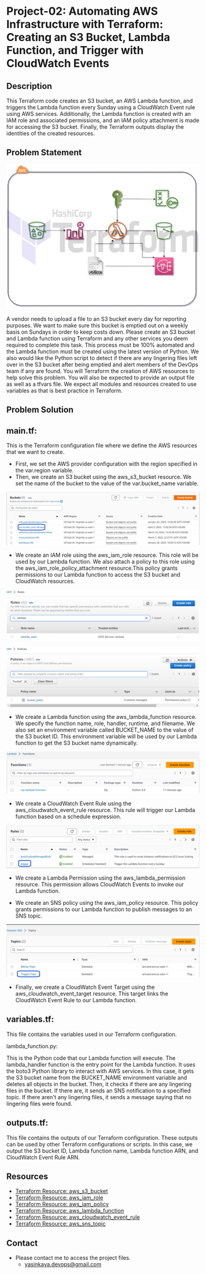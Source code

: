 # Project-02: Automating AWS Infrastructure with Terraform: Creating an S3 Bucket, Lambda Function, and Trigger with CloudWatch Events

## Description

This Terraform code creates an S3 bucket, an AWS Lambda function, and triggers the Lambda function every Sunday using a CloudWatch Event rule using AWS services. Additionally, the Lambda function is created with an IAM role and associated permissions, and an IAM policy attachment is made for accessing the S3 bucket. Finally, the Terraform outputs display the identities of the created resources.

## Problem Statement

![Project_02](s3-bucket-triggerr800X600.jpg)

A vendor needs to upload a file to an S3 bucket every day for reporting purposes. We want to make sure this bucket is emptied out on a weekly basis on Sundays in order to keep costs down. Please create an S3 bucket and Lambda function using Terraform and any other services you deem required to complete this task. This process must be 100% automated and the Lambda function must be created using the latest version of Python. We also would like the Python script to detect if there are any lingering files left over in the S3 bucket after being emptied and alert members of the DevOps team if any are found. You will Terraform the creation of AWS resources to help solve this problem. You will also be expected to provide an output file as well as a tfvars file. We expect all modules and resources created to use variables as that is best practice in Terraform.

## Problem Solution

## main.tf:

This is the Terraform configuration file where we define the AWS resources that we want to create.

- First, we set the AWS provider configuration with the region specified in the var.region variable.
- Then, we create an S3 bucket using the aws_s3_bucket resource. We set the name of the bucket to the value of the var.bucket_name variable.

![Project_02](S3.jpg)

- We create an IAM role using the aws_iam_role resource. This role will be used by our Lambda function. We also attach a policy to this role using the aws_iam_role_policy_attachment resource.This policy grants permissions to our Lambda function to access the S3 bucket and CloudWatch resources.

![Project_02](IAM-Role.jpg)

![Project_02](Bucket-Policy.jpg)

- We create a Lambda function using the aws_lambda_function resource. We specify the function name, role, handler, runtime, and filename. We also set an environment variable called BUCKET_NAME to the value of the S3 bucket ID. This environment variable will be used by our Lambda function to get the S3 bucket name dynamically.

![Project_02](Lambda.jpg)

- We create a CloudWatch Event Rule using the aws_cloudwatch_event_rule resource. This rule will trigger our Lambda function based on a schedule expression.

![Project_02](Cloudwatch-Event-Rule.jpg)

- We create a Lambda Permission using the aws_lambda_permission resource. This permission allows CloudWatch Events to invoke our Lambda function.

- We create an SNS policy using the aws_iam_policy resource. This policy grants permissions to our Lambda function to publish messages to an SNS topic.

![Project_02](SNS.jpg)

- Finally, we create a CloudWatch Event Target using the aws_cloudwatch_event_target resource. This target links the CloudWatch Event Rule to our Lambda function.

## variables.tf:

This file contains the variables used in our Terraform configuration.

lambda_function.py:

This is the Python code that our Lambda function will execute. The lambda_handler function is the entry point for the Lambda function. It uses the boto3 Python library to interact with AWS services. In this case, it gets the S3 bucket name from the BUCKET_NAME environment variable and deletes all objects in the bucket. Then, it checks if there are any lingering files in the bucket. If there are, it sends an SNS notification to a specified topic. If there aren't any lingering files, it sends a message saying that no lingering files were found.

## outputs.tf:

This file contains the outputs of our Terraform configuration. These outputs can be used by other Terraform configurations or scripts. In this case, we output the S3 bucket ID, Lambda function name, Lambda function ARN, and CloudWatch Event Rule ARN.

## Resources

- [Terraform Resource: aws_s3_bucket](https://registry.terraform.io/providers/hashicorp/aws/latest/docs/resources/s3_bucket)
- [Terraform Resource: aws_iam_role](https://registry.terraform.io/providers/hashicorp/aws/latest/docs/resources/iam_role)
- [Terraform Resource: aws_iam_policy](https://registry.terraform.io/providers/hashicorp/aws/latest/docs/resources/iam_policy)
- [Terraform Resource: aws_lambda_function](https://registry.terraform.io/providers/hashicorp/aws/latest/docs/resources/lambda_function)
- [Terraform Resource: aws_cloudwatch_event_rule](https://registry.terraform.io/providers/hashicorp/aws/latest/docs/resources/cloudwatch_event_rule)
- [Terraform Resource: aws_sns_topic](https://registry.terraform.io/providers/hashicorp/aws/latest/docs/resources/sns_topic)

## Contact

- Please contact me to access the project files.
    * yasinkaya.devops@gmail.com